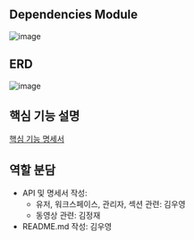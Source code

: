 ## Dependencies Module

![image](/Users/koooo/dev/SOPT/motiiv-server/dependencies-module.png)



## ERD

![image](/Users/koooo/dev/SOPT/motiiv-server/MOTIIV_ERD.png)



## 핵심 기능 설명

[핵심 기능 명세서](https://docs.google.com/spreadsheets/d/1fPKu4xvO4wWvcnEqPe163wR8roqUH5LwxRmn0LXWtkY/edit#gid=0)



## 역할 분담

- API 및 명세서 작성:
  - 유저, 워크스페이스, 관리자, 섹션 관련: 김우영
  - 동영상 관련: 김정재
- README.md 작성: 김우영
